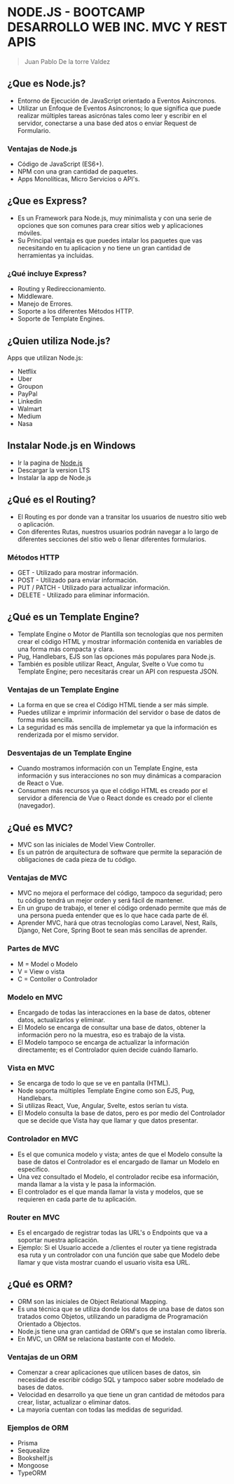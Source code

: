 # NODE.JS - BOOTCAMP DESARROLLO WEB INC. MVC Y REST APIS
> Juan Pablo De la torre Valdez

## ¿Que es Node.js?
- Entorno de Ejecución de JavaScript orientado a Eventos Asíncronos.
- Utilizar un Enfoque de Eventos Asíncronos; lo que significa que puede realizar múltiples tareas asicrónas tales como leer y escribir  en el servidor, conectarse a una base ded atos o enviar Request de Formulario.

### Ventajas de Node.js
- Código de JavaScript (ES6+).
- NPM con una gran cantidad de paquetes.
- Apps Monolíticas, Micro Servicios o API's.

## ¿Que es Express?
- Es un Framework para Node.js, muy minimalista y con una serie de opciones que son comunes para crear sitios web y aplicaciones móviles.
- Su Principal ventaja es que puedes intalar los paquetes  que vas necesitando en tu aplicacion y no tiene un gran cantidad de herramientas ya incluidas.

### ¿Qué incluye Express?
- Routing y Redireccionamiento.
- Middleware.
- Manejo de Errores.
- Soporte a los diferentes Métodos HTTP.
- Soporte de Template Engines.

## ¿Quien  utiliza Node.js?
Apps que utilizan Node.js:
- Netflix
- Uber
- Groupon
- PayPal
- Linkedin
- Walmart
- Medium
- Nasa

## Instalar Node.js en Windows
- Ir la pagina de [Node.js](https://nodejs.org/en/)
- Descargar la version LTS
- Instalar la app de Node.js

## ¿Qué es el Routing?
- El Routing es por donde van a transitar los usuarios de nuestro sitio web o aplicación.
- Con diferentes Rutas, nuestros usuarios podrán navegar a lo largo de diferentes secciones del sitio web  o llenar diferentes formularios.

### Métodos HTTP
- GET - Utilizado para mostrar información.
- POST - Utilizado para enviar información.
- PUT / PATCH - Utilizado para actualizar información.
- DELETE - Utilizado para eliminar información.

## ¿Qué es un Template Engine?
- Template Engine o Motor de Plantilla son tecnologías que nos permiten crear el código HTML y mostrar información contenida en variables de una forma más compacta y clara.
- Pug, Handlebars, EJS son las opciones más populares para Node.js.
- También es posible utilizar React, Angular, Svelte o Vue como tu Template Engine; pero necesitarás crear un API con respuesta JSON.

### Ventajas de un Template Engine
- La forma en que se crea el Código HTML tiende a ser más simple.
- Puedes utilizar e imprimir información del servidor o base de datos de forma más sencilla.
- La seguridad es más sencilla de implemetar ya que la información es renderizada por el mismo servidor.

### Desventajas de un Template Engine
- Cuando mostramos información con un Template Engine, esta información y sus interacciones no son muy dinámicas a comparacion de React o Vue.
- Consumen más recursos ya que el código HTML es creado por el servidor a diferencia de Vue o React donde es creado por el cliente (navegador).

## ¿Qué es MVC?
- MVC son las iniciales de Model View Controller.
- Es un patrón de arquitectura de software que permite la separación de obligaciones de cada pieza de tu código.

### Ventajas de MVC
- MVC no mejora el performace del código, tampoco da seguridad; pero tu código tendrá un mejor orden y será fácil de mantener.
- En un grupo de trabajo, el tener el código ordenado permite que más de una persona pueda entender que es lo que hace cada parte de él.
- Aprender MVC, hará que otras tecnologías como Laravel, Nest, Rails, Django, Net Core, Spring Boot te sean más sencillas de aprender.

### Partes de MVC
- M = Model o Modelo
- V = View o vista
- C = Contoller o Controlador

### Modelo en MVC
- Encargado de todas las interacciones en la base de datos, obtener datos, actualizarlos y eliminar.
- El Modelo se encarga de consultar una base de datos, obtener la información pero no la muestra, eso es trabajo de la vista.
- El Modelo tampoco se encarga de actualizar la información directamente; es el Controlador quien decide cuándo llamarlo.

### Vista en MVC
- Se encarga de todo lo que se ve en pantalla (HTML).
- Node soporta múltiples Template Engine como son EJS, Pug, Handlebars.
- Si utilizas React, Vue, Angular, Svelte, estos serían tu vista.
- El Modelo consulta la base de datos, pero es por medio del Controlador que se decide que Vista hay que llamar y que datos presentar.

### Controlador en MVC
- Es el que comunica modelo y vista; antes de que el Modelo consulte la base de datos el Controlador es el encargado de llamar un Modelo en especifico.
- Una vez consultado el Modelo, el controlador recibe esa información, manda llamar a la vista y le pasa la información.
- El controlador es el que manda llamar la vista y modelos, que se requieren en cada parte de tu aplicación.

### Router en MVC
- Es el encargado de registrar todas las URL's o Endpoints que va a soportar nuestra aplicación.
- Ejemplo: Si el Usuario accede a /clientes el router ya tiene registrada esa ruta y un controlador con una función que sabe que Modelo debe llamar y que vista mostrar cuando el usuario visita esa URL.

## ¿Qué es ORM?
- ORM son las iniciales de Object Relational Mapping.
- Es una técnica que se utiliza donde los datos de una base de datos son tratados como Objetos, utilizando un paradigma de Programación Orientado a Objectos.
- Node.js tiene una gran cantidad de ORM's que se instalan como librería.
- En MVC, un ORM se relaciona bastante con el Modelo.

### Ventajas de un ORM
- Comenzar a crear aplicaciones que utilicen bases de datos, sin necesidad de escribir código SQL y tampoco saber sobre modelado de bases de datos.
- Velocidad en desarrollo ya que tiene un gran cantidad de métodos para crear, listar, actualizar o eliminar datos.
- La mayoría cuentan con todas las medidas de seguridad.

### Ejemplos de ORM
- Prisma
- Sequealize
- Bookshelf.js
- Mongoose
- TypeORM
